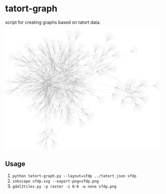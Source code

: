 tatort-graph
============

script for creating graphs based on tatort data.

![Screenshot](screenshot.png)

## Usage ##
1. `python tatort-graph.py --layout=sfdp ../tatort.json sfdp`
2. `inkscape sfdp.svg --export-png=sfdp.png`
3. `gdal2tiles.py -p raster -z 0-6 -w none sfdp.png`
